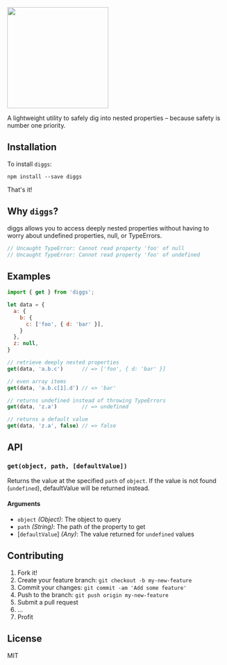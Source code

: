 <img src="https://cloud.githubusercontent.com/assets/2100222/22677661/6f18c278-ecc2-11e6-8f71-d201c4265d27.png" width="233">

A lightweight utility to safely dig into nested properties – because safety is number one priority.

## Installation

To install `diggs`:

```
npm install --save diggs
```

That's it!

## Why `diggs`?

diggs allows you to access deeply nested properties  without having to worry about undefined properties, null, or TypeErrors.

```javascript
// Uncaught TypeError: Cannot read property 'foo' of null
// Uncaught TypeError: Cannot read property 'foo' of undefined
```

## Examples

```javascript
import { get } from 'diggs';

let data = {
  a: {
    b: {
      c: ['foo', { d: 'bar' }],
    }
  },
  z: null,
}

// retrieve deeply nested properties
get(data, 'a.b.c')      // => ['foo', { d: 'bar' }]

// even array items
get(data, 'a.b.c[1].d') // => 'bar'

// returns undefined instead of throwing TypeErrors
get(data, 'z.a')        // => undefined

// returns a default value
get(data, 'z.a', false) // => false
```

## API

### `get(object, path, [defaultValue])`

Returns the value at the specified `path` of `object`. If the value is not found (`undefined`), defaultValue will be returned instead.

#### Arguments

* `object` *(Object)*: The object to query
* `path` *(String)*: The path of the property to get
* [`defaultValue`] *(Any)*: The value returned for `undefined` values

## Contributing

1. Fork it!
2. Create your feature branch: `git checkout -b my-new-feature`
3. Commit your changes: `git commit -am 'Add some feature'`
4. Push to the branch: `git push origin my-new-feature`
5. Submit a pull request
6. ...
7. Profit

## License

MIT

